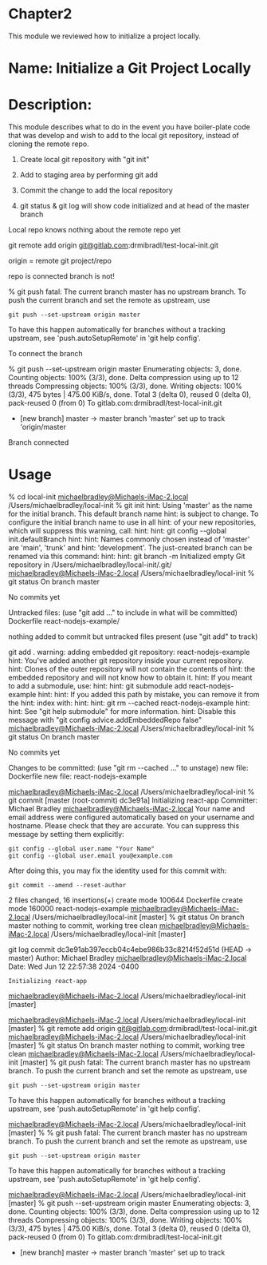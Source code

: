 # Chapter2
This module we reviewed how to initialize a project locally.

# Name: Initialize a Git Project Locally

# Description: 

This module describes what to do in the event you have boiler-plate code that was develop and wish to add to the local git repository, instead of cloning the remote repo.

1. Create local git repository with "git init"

2. Add to staging area by performing git add

3. Commit the change to add the local repository

4. git status & git log will show code initialized and at head of the master branch

Local repo knows nothing about the remote repo yet

git remote add origin git@gitlab.com:drmibradl/test-local-init.git

origin = remote git project/repo

repo is connected
branch is not!

% git push
fatal: The current branch master has no upstream branch.
To push the current branch and set the remote as upstream, use

    git push --set-upstream origin master

To have this happen automatically for branches without a tracking
upstream, see 'push.autoSetupRemote' in 'git help config'.

To connect the branch

% git push --set-upstream origin master
Enumerating objects: 3, done.
Counting objects: 100% (3/3), done.
Delta compression using up to 12 threads
Compressing objects: 100% (3/3), done.
Writing objects: 100% (3/3), 475 bytes | 475.00 KiB/s, done.
Total 3 (delta 0), reused 0 (delta 0), pack-reused 0 (from 0)
To gitlab.com:drmibradl/test-local-init.git
 * [new branch]      master -> master
branch 'master' set up to track 'origin/master

Branch connected

# Usage

% cd local-init 
michaelbradley@Michaels-iMac-2.local /Users/michaelbradley/local-init 
% git init
hint: Using 'master' as the name for the initial branch. This default branch name
hint: is subject to change. To configure the initial branch name to use in all
hint: of your new repositories, which will suppress this warning, call:
hint:
hint: 	git config --global init.defaultBranch <name>
hint:
hint: Names commonly chosen instead of 'master' are 'main', 'trunk' and
hint: 'development'. The just-created branch can be renamed via this command:
hint:
hint: 	git branch -m <name>
Initialized empty Git repository in /Users/michaelbradley/local-init/.git/
michaelbradley@Michaels-iMac-2.local /Users/michaelbradley/local-init 
% git status
On branch master

No commits yet

Untracked files:
  (use "git add <file>..." to include in what will be committed)
	Dockerfile
	react-nodejs-example/

nothing added to commit but untracked files present (use "git add" to track)

git add . 
warning: adding embedded git repository: react-nodejs-example
hint: You've added another git repository inside your current repository.
hint: Clones of the outer repository will not contain the contents of
hint: the embedded repository and will not know how to obtain it.
hint: If you meant to add a submodule, use:
hint:
hint: 	git submodule add <url> react-nodejs-example
hint:
hint: If you added this path by mistake, you can remove it from the
hint: index with:
hint:
hint: 	git rm --cached react-nodejs-example
hint:
hint: See "git help submodule" for more information.
hint: Disable this message with "git config advice.addEmbeddedRepo false"
michaelbradley@Michaels-iMac-2.local /Users/michaelbradley/local-init 
% git status
On branch master

No commits yet

Changes to be committed:
  (use "git rm --cached <file>..." to unstage)
	new file:   Dockerfile
	new file:   react-nodejs-example

michaelbradley@Michaels-iMac-2.local /Users/michaelbradley/local-init 
% git commit
[master (root-commit) dc3e91a] Initializing react-app
 Committer: Michael Bradley <michaelbradley@Michaels-iMac-2.local>
Your name and email address were configured automatically based
on your username and hostname. Please check that they are accurate.
You can suppress this message by setting them explicitly:

    git config --global user.name "Your Name"
    git config --global user.email you@example.com

After doing this, you may fix the identity used for this commit with:

    git commit --amend --reset-author

 2 files changed, 16 insertions(+)
 create mode 100644 Dockerfile
 create mode 160000 react-nodejs-example
michaelbradley@Michaels-iMac-2.local /Users/michaelbradley/local-init [master]
% git status
On branch master
nothing to commit, working tree clean
michaelbradley@Michaels-iMac-2.local /Users/michaelbradley/local-init [master]

 git log
commit dc3e91ab397eccb04c4ebe986b33c8214f52d51d (HEAD -> master)
Author: Michael Bradley <michaelbradley@Michaels-iMac-2.local>
Date:   Wed Jun 12 22:57:38 2024 -0400

    Initializing react-app
michaelbradley@Michaels-iMac-2.local /Users/michaelbradley/local-init [master]

michaelbradley@Michaels-iMac-2.local /Users/michaelbradley/local-init [master]
% git remote add origin git@gitlab.com:drmibradl/test-local-init.git
michaelbradley@Michaels-iMac-2.local /Users/michaelbradley/local-init [master]
% git status
On branch master
nothing to commit, working tree clean
michaelbradley@Michaels-iMac-2.local /Users/michaelbradley/local-init [master]
% git push
fatal: The current branch master has no upstream branch.
To push the current branch and set the remote as upstream, use

    git push --set-upstream origin master

To have this happen automatically for branches without a tracking
upstream, see 'push.autoSetupRemote' in 'git help config'.

michaelbradley@Michaels-iMac-2.local /Users/michaelbradley/local-init [master]
% % git push
fatal: The current branch master has no upstream branch.
To push the current branch and set the remote as upstream, use

    git push --set-upstream origin master

To have this happen automatically for branches without a tracking
upstream, see 'push.autoSetupRemote' in 'git help config'.

michaelbradley@Michaels-iMac-2.local /Users/michaelbradley/local-init [master]
% git push --set-upstream origin master
Enumerating objects: 3, done.
Counting objects: 100% (3/3), done.
Delta compression using up to 12 threads
Compressing objects: 100% (3/3), done.
Writing objects: 100% (3/3), 475 bytes | 475.00 KiB/s, done.
Total 3 (delta 0), reused 0 (delta 0), pack-reused 0 (from 0)
To gitlab.com:drmibradl/test-local-init.git
 * [new branch]      master -> master
branch 'master' set up to track 


